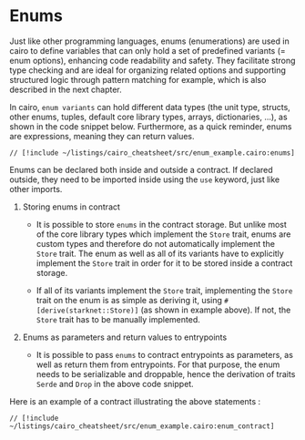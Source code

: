 # Enums

Just like other programming languages, enums (enumerations) are used in cairo to define variables that can only hold a set of predefined variants (= enum options), enhancing code readability and safety. They facilitate strong type checking and are ideal for organizing related options and supporting structured logic through pattern matching for example, which is also described in the next chapter.

In cairo, `enum variants` can hold different data types (the unit type, structs, other enums, tuples, default core library types, arrays, dictionaries, ...), as shown in the code snippet below. Furthermore, as a quick reminder, enums are expressions, meaning they can return values.

```cairo
// [!include ~/listings/cairo_cheatsheet/src/enum_example.cairo:enums]
```

Enums can be declared both inside and outside a contract. If declared outside, they need to be imported inside using the `use` keyword, just like other imports.

1. Storing enums in contract

    - It is possible to store `enums` in the contract storage. But unlike most of the core library types which implement the `Store` trait, enums are custom types and therefore do not automatically implement the `Store` trait. The enum as well as all of its variants have to explicitly implement the `Store` trait in order for it to be stored inside a contract storage.

    - If all of its variants implement the `Store` trait, implementing the `Store` trait on the enum is as simple as deriving it, using `#[derive(starknet::Store)]` (as shown in example above). If not, the `Store` trait has to be manually implemented.
    <!-- -- see an example of manually implementing the `Store` trait for a complex type in chapter [Storing Arrays](/advanced-concepts/storing_arrays). -->

2. Enums as parameters and return values to entrypoints

    - It is possible to pass `enums` to contract entrypoints as parameters, as well as return them from entrypoints. For that purpose, the enum needs to be serializable and droppable, hence the derivation of traits `Serde` and `Drop` in the above code snippet.

Here is an example of a contract illustrating the above statements :

```cairo
// [!include ~/listings/cairo_cheatsheet/src/enum_example.cairo:enum_contract]
```
